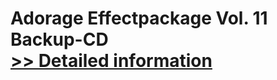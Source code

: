 # Adorage Effectpackage Vol. 11 Backup-CD<br />[>> Detailed information](https://secure.element5.com/esales/product.html?productid=300357570&affiliateid=200057808)